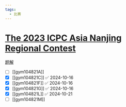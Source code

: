 ```yaml
---
tags:
  - 比赛
---
```

# [The 2023 ICPC Asia Nanjing Regional Contest](https://codeforces.com/gym/104821)

[题解](https://sua.ac/wiki/2023-icpc-nanjing/)

- [ ] [[gym104821A]]
- [x] [[gym104821C]] ✅ 2024-10-16
- [x] [[gym104821F]] ✅ 2024-10-16
- [x] [[gym104821G]] ✅ 2024-10-16
- [x] [[gym104821L]] ✅ 2024-10-21
- [ ] [[gym104821M]]
